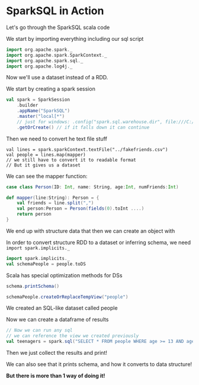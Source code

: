 # SparkSQL in Action

Let's go through the SparkSQL scala code

We start by importing everything including our sql script

``` scala
import org.apache.spark._
import org.apache.spark.SparkContext._
import org.apache.spark.sql._
import org.apache.log4j._
```

Now we'll use a dataset instead of a RDD.

We start by creating a spark session

``` scala
val spark = SparkSession
    .builder
    .appName("SparkSQL")
    .master("local[*")
    // just for windows: .config("spark.sql.warehouse.dir", file:///C:/temp)
    .getOrCreate() // if it falls down it can continue
```

Then we need to convert he text file stuff

``` spark
val lines = spark.sparkContext.textFile("../fakefriends.csv")
val people = lines.map(mapper) 
// we still have to convert it to readable format
// But it gives us a dataset
```

We can see the mapper function:

``` scala
case class Person(ID: Int, name: String, age:Int, numFriends:Int)

def mapper(line:String): Person = {
    val friends = line.split(",")
    val person:Person = Person(fields(0).toInt ....)
    return person
}
```
We end up with structure data that then we can create an object with

In order to convert structure RDD to a dataset or inferring schema, we need `import spark.implicits._`

``` scala
import spark.implicits._
val schemaPeople = people.toDS
```

Scala has special optimization methods for DSs

``` scala
schema.printSchema()

schemaPeople.createOrReplaceTempView("people")
```

We created an SQL-like dataset called people

Now we can create a dataframe of results

``` scala
// Now we can run any sql
// we can reference the view we created previously
val teenagers = spark.sql("SELECT * FROM people WHERE age >= 13 AND age <= 19")
```

Then  we just collect the results and print!

We can also see that it prints schema, and how it converts to data structure!

**But there is more than 1 way of doing it!**





